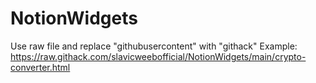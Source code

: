# NotionWidgets
Use raw file and replace "githubusercontent" with "githack"
Example: https://raw.githack.com/slavicweebofficial/NotionWidgets/main/crypto-converter.html
